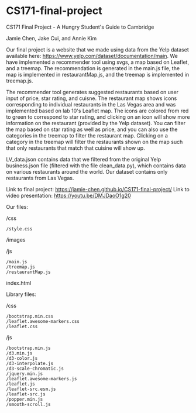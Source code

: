 # CS171-final-project
CS171 Final Project - A Hungry Student's Guide to Cambridge

Jamie Chen, Jake Cui, and Annie Kim

Our final project is a website that we made using data from the Yelp dataset available here: https://www.yelp.com/dataset/documentation/main.
We have implemented a recommender tool using svgs, a map based on Leaflet, and a treemap. The recommendation is generated
in the main.js file, the map is implemented in restaurantMap.js, and the treemap is implemented in treemap.js.

The recommender tool generates suggested restaurants based on user input of price, star rating, and cuisne. The restaurant map shows icons corresponding to individual
restaurants in the Las Vegas area and was implemented based on lab 10's Leaflet map. The icons are colored from red to green to correspond
to star rating, and clicking on an icon will show more information on the restaurant (provided by the Yelp dataset). You can filter the map
based on star rating as well as price, and you can also use the categories in the treemap to filter the restaurant map. Clicking on a category
in the treemap will filter the restaurants shown on the map such that only restaurants that match that cuisine will show up.

LV_data.json contains data that we filtered from the original Yelp business.json file (filtered with the file clean_data.py), which contains data on various restaurants
around the world. Our dataset contains only restaurants from Las Vegas.

Link to final project: https://jamie-chen.github.io/CS171-final-project/
Link to video presentation: https://youtu.be/DMJDaoO1g20

Our files:

/css

    /style.css

/images

/js

    /main.js
    /treemap.js
    /restaurantMap.js

index.html

Library files:

/css

    /bootstrap.min.css
    /leaflet.awesome-markers.css
    /leaflet.css

/js

    /bootstrap.min.js
    /d3.min.js
    /d3-color.js
    /d3-interpolate.js
    /d3-scale-chromatic.js
    /jquery.min.js
    /leaflet.awesome-markers.js
    /leaflet.js
    /leaflet-src.esm.js
    /leaflet-src.js
    /popper.min.js
    /smooth-scroll.js

